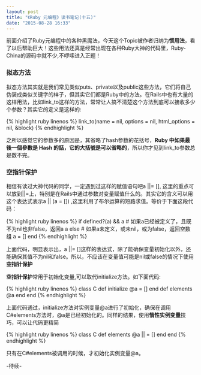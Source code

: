 ```yaml
---
layout: post
title: "《Ruby 元编程》读书笔记(十五)"
date: "2015-08-28 16:33"
---
```


前面介绍了Ruby元编程中的各种黑魔法，今天这个Topic被作者归纳为**惯用法**，看了以后帮助巨大！这些用法还真是经常出现在各种Ruby大神的代码里，Ruby-China的源码中就不少,不啰嗦进入正题！

### 拟态方法

拟态方法其实就是我们常见类似puts、private以及public这些方法，它们将自己伪装成类似关键字的样子，但其实它们都是Ruby中的方法。在Rails中也有大量的这样用法，比如link_to这样的方法，常常让人搞不清楚这个方法到底可以接收多少个参数？其实它的定义是这样的:

{% highlight ruby linenos %}
link_to(name = nil, options = nil, html_options = nil, &block)
{% endhighlight %}

之所以感觉它的参数多的原因是，其省略了hash参数的花括号，**Ruby 中如果最後一個參數是 Hash 的話，它的大括號是可以省略的**，所以你才见到link_to参数总是数不完。

### 空指针保护

相信有读过大神代码的同学，一定遇到过这样的赋值语句吧a ||= [], 这里的重点可以放到||=上，特别是在Rails中通过参数对变量赋值什么的。其实它的含义可以用这个表达式表示a || (a = []) ,这里利用了布尔运算的短路求值。等价于下面这段代码：

{% highlight ruby linenos %}
if defined?(a) && a
    # 如果a已经被定义了，且既不为nil也非false，返回a
    a
else
    # 如果a未定义，或未nil，或为false，返回空数组
    a = []
end
{% endhighlight %}

上面代码，明显表示出，a ||= []这样的表达式，除了能确保变量初始化以外，还能确保其值不为nil和false。所以，不应该在变量值可能是nil或false的情况下使用**空指针保护**

**空指针保护**常用于初始化变量,可以取代initialize方法。如下面代码:

{% highlight ruby linenos %}
class C
    def initialize
        @a = []
    end
    def elements
        @a
    end
end
{% endhighlight %}

上面代码通过，initialize方法对实例变量@a进行了初始化，确保在调用C#elements方法时，@a是已经初始化的。同样的结果，使用**惰性实例变量**技巧，可以让代码更精简

{% highlight ruby linenos %}
class C
    def elements
        @a || = []
    end
end
{% endhighlight %}

只有在C#elements被调用的时候，才初始化实例变量@a。

-待续-
